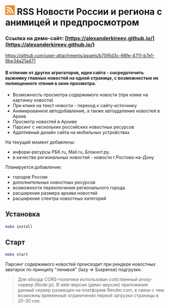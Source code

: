 # <img src="./src/assets/rss-logo.png" width="30px"></img> RSS Новости России и региона с анимицей и предпросмотром

### Ссылка на демо-сайт: [https://alexanderkireev.github.io/](https://alexanderkireev.github.io/)

https://github.com/user-attachments/assets/b75f6d3c-66fe-4711-b7e1-6be34a21a471

#### В отличие от других агрегаторов, идея сайта - сосредоточить выжимку главных новостей на одной странице, с возможностью их полноценного чтения в окне просмотра.

- Возможность просмотра содержимого новости (при клике на картинку новости)
- При клике на текст новости - переход к сайту-источнику
- Анимированное автодобавление, а также автоудаление новостей в Архив
- Просмотр новостей в Архиве
- Парсинг с нескольких российских новостных ресурсов
- Адаптивный дизайн сайта на мобильных устройствах



На текущий момент добавлены:

- информ-ресурсы РБК.ru, Mail.ru, Блокнот.ру. 
- в качестве региональных новостей - новости г.Ростова-на-Дону

Планируется добавление:
- городов России
- дополнительных новостных ресурсов
- возможности переключения регионального города
- расширение размера архива новостей
- расширение спектра новостных категорий

## Установка
```sh
make install
```
## Старт
```sh
make start
```

Парсинг содержимого новостей происходит при рендере новостных аватарок по принципу "ленивой" (lazy => Suspense) подгрузки.

> Для обхода CORS-политики использован собственный proxy-сервер (Node.js). В web-версии (демо-версии) приложения данный сервер размещен на платформе Render.com, в связи с чем возможны временны́е ограничения первой загрузки страницы в 20-30 сек.

